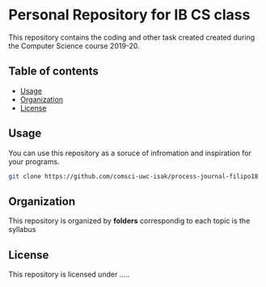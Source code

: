 Personal Repository for IB CS class
===================================

This repository contains the coding and other task created created during the Computer Science course 2019-20.

Table of contents
-----------------
  * [Usage](#usage) 
  * [Organization](#organization)
  * [License](#license)

Usage
----------
You can use this repository as a soruce of infromation and inspiration for your programs.
```sh
git clone https://github.com/comsci-uwc-isak/process-journal-filipo18
```

Organization
------------
This repository is organized by  **folders** correspondig to each topic is the syllabus


License
-------
This repository is licensed under .....
